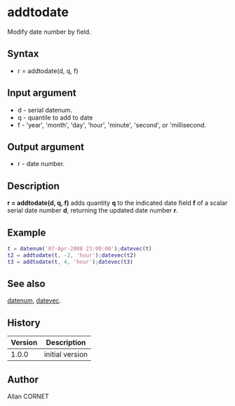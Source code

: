 # addtodate

Modify date number by field.

## Syntax

- r = addtodate(d, q, f)

## Input argument

- d - serial datenum.
- q - quantile to add to date
- f - 'year', 'month', 'day', 'hour', 'minute', 'second', or 'millisecond.

## Output argument

- r - date number.

## Description

  <p><b>r = addtodate(d, q, f)</b> adds quantity <b>q</b> to the indicated date field <b>f</b> of a scalar serial date number <b>d</b>, returning the updated date number <b>r</b>.</p>

## Example

```matlab
t = datenum('07-Apr-2008 23:00:00');datevec(t)
t2 = addtodate(t, -2, 'hour');datevec(t2)
t3 = addtodate(t, 4, 'hour');datevec(t3)
```

## See also

[datenum](datenum.md), [datevec](datevec.md).

## History

| Version | Description     |
| ------- | --------------- |
| 1.0.0   | initial version |

## Author

Allan CORNET
